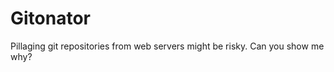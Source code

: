 Gitonator
============

Pillaging git repositories from web servers might be risky. Can you show me why?